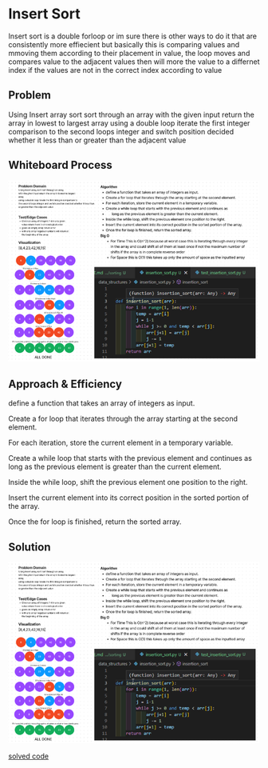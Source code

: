 # Insert Sort

Insert sort is a double forloop or im sure there is other ways to do it that are consistently more effiecient but basically this is comparing values and mmoving them according to their placement in value, the loop moves and compares value to the adjacent values then will more the value to a differnet index if the values are not in the correct index according to value

## Problem 
Using Insert array sort sort through an array
with the given input return the array in lowest to largest 
array
using a double loop iterate the first integer comparison to
the second loops integer and switch position decided whether it less than
or greater than the adjacent value
 
## Whiteboard Process

![White Board](./insert_sort.png)

## Approach & Efficiency

define a function that takes an array of integers as input.

Create a for loop that iterates through the array starting at the second element.

For each iteration, store the current element in a temporary variable.

Create a while loop that starts with the previous element and continues as long as the previous element is greater than the current element.

Inside the while loop, shift the previous element one position to the right.

Insert the current element into its correct position in the sorted portion of the array.

Once the for loop is finished, return the sorted array.

## Solution

![insertion Sort](./insert_sort.png)

[solved code](../../data_structures/insertion_sort.py)
